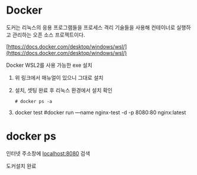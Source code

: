 # Docker

도커는 리눅스의 응용 프로그램들을 프로세스 격리 기술들을 사용해 컨테이너로 실행하고 관리하는 오픈 소스 프로젝트이다.

[https://docs.docker.com/desktop/windows/wsl/](https://docs.docker.com/desktop/windows/wsl/)

Docker WSL2를 사용 가능한 exe 설치

1. 위 링크에서 매뉴얼이 있으니 그대로 설치

1. 설치, 셋팅 완료 후 리눅스 환경에서 설치 확인

       # docker ps -a

1. docker test
#docker run —name nginx-test -d -p 8080:80 nginx:latest
# docker ps

인터넷 주소창에 [localhost:8080](http://localhost:8080) 검색 

도커설치 완료
